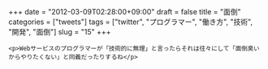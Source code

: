 +++
date = "2012-03-09T02:28:00+09:00"
draft = false
title = "面倒"
categories = ["tweets"]
tags = ["twitter", "プログラマー", "働き方", "技術", "開発", "面倒"]
slug = "15"
+++


    <p>Webサービスのプログラマーが「技術的に無理」と言ったらそれは往々にして「面倒臭いからやりたくない」と同義だったりするね</p>
  
